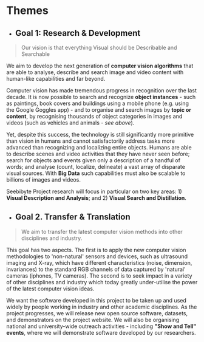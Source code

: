 # Themes

* ##  Goal 1: Research & Development

> Our vision is that everything Visual should be Describable and Searchable

We aim to develop the next generation of **computer vision algorithms** that are able to analyse, describe and search image and video content with human-like capabilities and far beyond.  

Computer vision has made tremendous progress in recognition over the last decade. It is now possible to search and recognize **object instances** - such as paintings, book covers and buildings using a mobile phone (e.g. using the Google Goggles app) - and to organise and search images by **topic or content**, by recognising thousands of object categories in images and videos (such as vehicles and animals - _see above_).  

Yet, despite this success, the technology is still significantly more primitive than vision in humans and cannot satisfactorily address tasks more advanced than recognizing and localizing entire objects. Humans are able to describe scenes and video activities that they have never seen before; search for objects and events given only a description of a handful of words; and analyse (count, localize, delineate) a vast array of disparate visual sources. With **Big Data** such capabilities must also be scalable to billions of images and videos.  

Seebibyte Project research will focus in particular on two key areas: 1) **Visual Description and Analysis**; and 2) **Visual Search and Distillation**.

* ##  Goal 2. Transfer & Translation

> We aim to transfer the latest computer vision methods into other disciplines and industry.

This goal has two aspects. The first is to apply the new computer vision methodologies to 'non-natural' sensors and devices, such as ultrasound imaging and X-ray, which have different characteristics (noise, dimension, invariances) to the standard RGB channels of data captured by 'natural' cameras (iphones, TV cameras). The second is to seek impact in a variety of other disciplines and industry which today greatly under-utilise the power of the latest computer vision ideas.

We want the software developed in this project to be taken up and used widely by people working in industry and other academic disciplines. As the project progresses, we will release new open source software, datasets, and demonstrators on the project website. We will also be organising national and university-wide outreach activities - including **"Show and Tell" events**, where we will demonstrate software developed by our researchers.